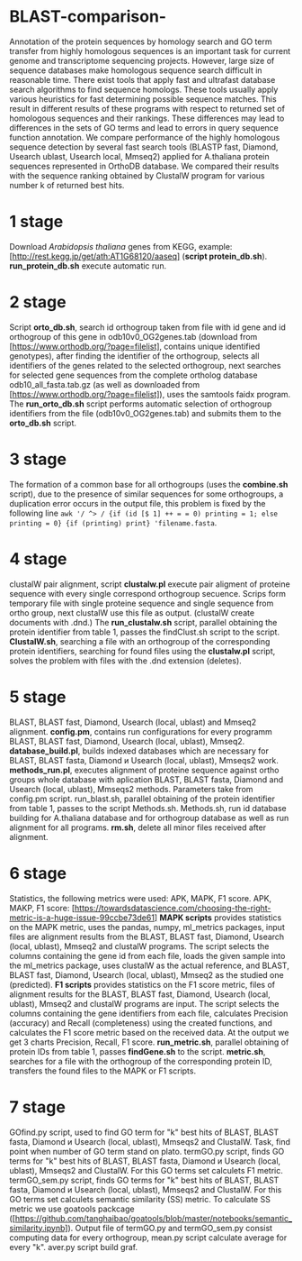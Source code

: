 # BLAST-comparison-
Annotation of the protein sequences by homology search and GO term transfer from highly homologous sequences is an important task for current genome and transcriptome sequencing projects. However, large size of sequence databases make homologous sequence search difficult in reasonable time. There exist tools that apply fast and ultrafast database search algorithms to find sequence homologs. These tools usually apply various heuristics for fast determining possible sequence matches. This result in different results of these programs with respect to returned set of homologous sequences and their rankings. These differences may lead to differences in the sets of GO terms and lead to errors in query sequence function annotation. 
We compare performance of the highly homologous sequence detection by several fast search tools (BLASTP fast, Diamond, Usearch ublast, Usearch local, Mmseq2) applied for A.thaliana protein sequences represented in OrthoDB database. We compared their results with the sequence ranking obtained by ClustalW program for various number k of returned best hits. 
# 1 stage
Download *Arabidopsis thaliana* genes from KEGG, example: [http://rest.kegg.jp/get/ath:AT1G68120/aaseq] (**script protein_db.sh**).
**run_protein_db.sh** execute automatic run.
# 2 stage 
Script **orto_db.sh**, search id orthogroup taken from file with id gene and id orthogroup of this gene in odb10v0_OG2genes.tab (download from [https://www.orthodb.org/?page=filelist], contains unique identified genotypes), after finding the identifier of the orthogroup, selects all identifiers of the genes related to the selected orthogroup, next searches for selected gene sequences from the complete ortholog database odb10_all_fasta.tab.gz (as well as downloaded from [https://www.orthodb.org/?page=filelist]), uses the samtools faidx program.
The **run_orto_db.sh** script performs automatic selection of orthogroup identifiers from the file (odb10v0_OG2genes.tab) and submits them to the **orto_db.sh** script.
# 3 stage
The formation of a common base for all orthogroups (uses the **combine.sh** script), due to the presence of similar sequences for some orthogroups, a duplication error occurs in the output file, this problem is fixed by the following line `awk '/ ^> / {if (id [$ 1] ++ = = 0) printing = 1; else printing = 0} {if (printing) print} 'filename.fasta`.
# 4 stage
clustalW pair alignment, script **clustalw.pl** execute pair aligment of proteine sequence with every single correspond orthogroup secuence. Scrips form temporary file with single proteine sequence and single sequence from ortho group, next clustalW use this file as output. (clustalW create documents with .dnd.)
The **run_clustalw.sh** script, parallel obtaining the protein identifier from table 1, passes the findClust.sh script to the script.
**ClustalW.sh**, searching a file with an orthogroup of the corresponding protein identifiers, searching for found files using the **clustalw.pl** script, solves the problem with files with the .dnd extension (deletes).
# 5 stage
BLAST, BLAST fast, Diamond, Usearch (local, ublast) and Mmseq2 alignment.
**config.pm**, contains run configurations for every programm BLAST, BLAST fast, Diamond, Usearch (local, ublast), Mmseq2.
**database_build.pl**, builds indexed databases which are necessary for BLAST, BLAST fasta, Diamond и Usearch (local, ublast), Mmseqs2 work.
**methods_run.pl**, executes alignment of proteine sequence against  ortho groups whole database with aplication BLAST, BLAST fasta, Diamond and Usearch (local, ublast), Mmseqs2 methods. Parameters take from config.pm script.
run_blast.sh, parallel obtaining of the protein identifier from table 1, passes to the script Methods.sh.
Methods.sh, run id database building for A.thaliana database and for orthogroup database as well as run alignment for all programs.
**rm.sh**, delete all minor files received after alignment.
# 6 stage
Statistics, the following metrics were used: APK, MAPK, F1 score.
APK, MAKP, F1 score: [https://towardsdatascience.com/choosing-the-right-metric-is-a-huge-issue-99ccbe73de61]
**MAPK scripts** provides statistics on the MAPK metric, uses the pandas, numpy, ml_metrics packages, input files are alignment results from the BLAST, BLAST fast, Diamond, Usearch (local, ublast), Mmseq2 and clustalW programs. The script selects the columns containing the gene id from each file, loads the given sample into the ml_metrics package, uses clustalW as the actual reference, and BLAST, BLAST fast, Diamond, Usearch (local, ublast), Mmseq2 as the studied one (predicted).
**F1 scripts** provides statistics on the F1 score metric, files of alignment results for the BLAST, BLAST fast, Diamond, Usearch (local, ublast), Mmseq2 and clustalW programs are input. The script selects the columns containing the gene identifiers from each file, calculates Precision (accuracy) and Recall (completeness) using the created functions, and calculates the F1 score metric based on the received data. At the output we get 3 charts Precision, Recall, F1 score.
**run_metric.sh**, parallel obtaining of protein IDs from table 1, passes **findGene.sh** to the script.
**metric.sh**, searches for a file with the orthogroup of the corresponding protein ID, transfers the found files to the MAPK or F1 scripts.
# 7 stage 
GOfind.py script, used to find GO term for "k" best hits of BLAST, BLAST fasta, Diamond и Usearch (local, ublast), Mmseqs2 and ClustalW. Task, find point when number of GO term stand on plato.
termGO.py script, finds GO terms for "k" best hits of BLAST, BLAST fasta, Diamond и Usearch (local, ublast), Mmseqs2 and ClustalW. For this GO terms set calculets F1 metric.
termGO_sem.py script, finds GO terms for "k" best hits of BLAST, BLAST fasta, Diamond и Usearch (local, ublast), Mmseqs2 and ClustalW. For this GO terms set calculets semantic similarity (SS) metric. To calculate SS metric we use goatools packcage ([https://github.com/tanghaibao/goatools/blob/master/notebooks/semantic_similarity.ipynb]).
Output file of termGO.py and termGO_sem.py consist computing data for every orthogroup, mean.py script calculate average for every "k".
aver.py script build graf.
